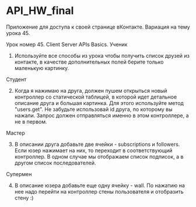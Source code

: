 # API_HW_final

Приложение для доступа к своей странице вКонтакте. Вариация на тему урока 45.

Урок номер 45. Client Server APIs Basics.
Ученик

1. Используйте все способы из урока чтобы получить список друзей из контакте, в качестве дополнительных полей берите только маленькую картинку.

Студент

2. Когда я нажимаю на друга, должен пушем открыться новый контроллер со статической таблицей, в которой идет детальное описание друга и большая картинка. Для этого используйте метод "users.get". Не забудьте использовай id друга, по которому вы нажали. Запрос должен отправляться именно в этом контроллере, а не в первом.

Мастер

3. В описании друга добавьте две ячейки - subscriptions и followers. Если юзер нажимает на них, то переходит в соответствующий контроллер. В одном случае мы отображаем список подписок, а в другом список последователей.

Супермен

4. В описание юзера добавьте еще одну ячейку - wall. По нажатию на нее надо перейти на контроллер стены пользователя и отобразить стену :)
